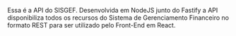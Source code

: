Essa é a API do SISGEF. Desenvolvida em NodeJS junto do Fastify a API disponibiliza todos os recursos do Sistema de Gerenciamento Financeiro no formato REST para ser utilizado pelo Front-End em React.
